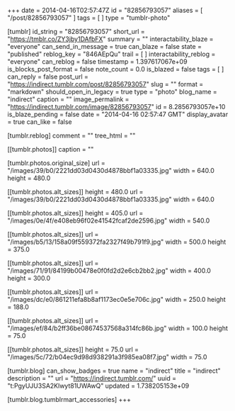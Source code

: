 +++
date = 2014-04-16T02:57:47Z
id = "82856793057"
aliases = [ "/post/82856793057" ]
tags = [ ]
type = "tumblr-photo"

[tumblr]
id_string = "82856793057"
short_url = "https://tmblr.co/ZY3jby1DAfbFX"
summary = ""
interactability_blaze = "everyone"
can_send_in_message = true
can_blaze = false
state = "published"
reblog_key = "846AEpQu"
trail = [ ]
interactability_reblog = "everyone"
can_reblog = false
timestamp = 1.397617067e+09
is_blocks_post_format = false
note_count = 0.0
is_blazed = false
tags = [ ]
can_reply = false
post_url = "https://indirect.tumblr.com/post/82856793057"
slug = ""
format = "markdown"
should_open_in_legacy = true
type = "photo"
blog_name = "indirect"
caption = ""
image_permalink = "https://indirect.tumblr.com/image/82856793057"
id = 8.2856793057e+10
is_blaze_pending = false
date = "2014-04-16 02:57:47 GMT"
display_avatar = true
can_like = false

[tumblr.reblog]
comment = ""
tree_html = ""

[[tumblr.photos]]
caption = ""

[tumblr.photos.original_size]
url = "/images/39/b0/2221dd03d0430d4878bbf1a03335.jpg"
width = 640.0
height = 480.0

[[tumblr.photos.alt_sizes]]
height = 480.0
url = "/images/39/b0/2221dd03d0430d4878bbf1a03335.jpg"
width = 640.0

[[tumblr.photos.alt_sizes]]
height = 405.0
url = "/images/0e/4f/e408eb96f02e41542fcaf2de2596.jpg"
width = 540.0

[[tumblr.photos.alt_sizes]]
url = "/images/b5/13/158a09f559372fa2327f49b791f9.jpg"
width = 500.0
height = 375.0

[[tumblr.photos.alt_sizes]]
url = "/images/71/91/84199b00478e0f0fd2d2e6cb2bb2.jpg"
width = 400.0
height = 300.0

[[tumblr.photos.alt_sizes]]
url = "/images/dc/e0/861211efa8b8af1173ec0e5e706c.jpg"
width = 250.0
height = 188.0

[[tumblr.photos.alt_sizes]]
url = "/images/ef/84/b2ff36be08674537568a314fc86b.jpg"
width = 100.0
height = 75.0

[[tumblr.photos.alt_sizes]]
height = 75.0
url = "/images/5c/72/b04ec9d98d938291a3f985ea08f7.jpg"
width = 75.0

[tumblr.blog]
can_show_badges = true
name = "indirect"
title = "indirect"
description = ""
url = "https://indirect.tumblr.com/"
uuid = "t:PgyUJU3SA2Klwyt81UWAwQ"
updated = 1.738205153e+09

[tumblr.blog.tumblrmart_accessories]
+++
